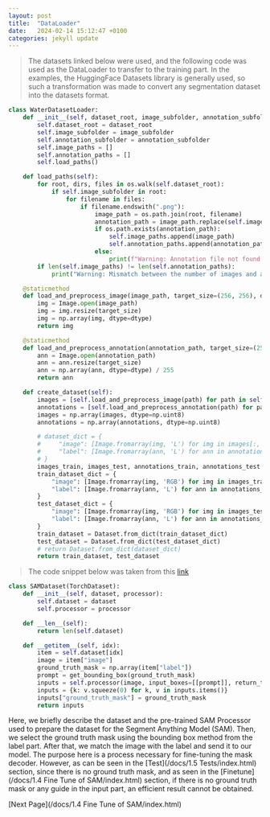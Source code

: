```yaml
---
layout: post
title:  "DataLoader"
date:   2024-02-14 15:12:47 +0100
categories: jekyll update
---
```




>The datasets linked below were used, and the following code was used as the DataLoader to transfer to the training part.
In the examples, the HuggingFace Datasets library is generally used, so such a transformation was made to convert any segmentation dataset into the datasets format.


```python
class WaterDatasetLoader:
    def __init__(self, dataset_root, image_subfolder, annotation_subfolder):
        self.dataset_root = dataset_root
        self.image_subfolder = image_subfolder
        self.annotation_subfolder = annotation_subfolder
        self.image_paths = []
        self.annotation_paths = []
        self.load_paths()

    def load_paths(self):
        for root, dirs, files in os.walk(self.dataset_root):
            if self.image_subfolder in root:
                for filename in files:
                    if filename.endswith(".png"):
                        image_path = os.path.join(root, filename)
                        annotation_path = image_path.replace(self.image_subfolder, self.annotation_subfolder).replace(".png", ".png")
                        if os.path.exists(annotation_path):
                            self.image_paths.append(image_path)
                            self.annotation_paths.append(annotation_path)
                        else:
                            print(f"Warning: Annotation file not found for image {image_path}")
        if len(self.image_paths) != len(self.annotation_paths):
            print("Warning: Mismatch between the number of images and annotations.")

    @staticmethod
    def load_and_preprocess_image(image_path, target_size=(256, 256), dtype=np.uint8):
        img = Image.open(image_path)
        img = img.resize(target_size)
        img = np.array(img, dtype=dtype)
        return img

    @staticmethod
    def load_and_preprocess_annotation(annotation_path, target_size=(256, 256), dtype=np.uint8):
        ann = Image.open(annotation_path)
        ann = ann.resize(target_size)
        ann = np.array(ann, dtype=dtype) / 255
        return ann

    def create_dataset(self):
        images = [self.load_and_preprocess_image(path) for path in self.image_paths]
        annotations = [self.load_and_preprocess_annotation(path) for path in self.annotation_paths]
        images = np.array(images, dtype=np.uint8)
        annotations = np.array(annotations, dtype=np.uint8)

        # dataset_dict = {
        #     "image": [Image.fromarray(img, 'L') for img in images[:, :, :, 0]],
        #     "label": [Image.fromarray(ann, 'L') for ann in annotations[:, :, :, 0]],
        # }  
        images_train, images_test, annotations_train, annotations_test = train_test_split(images, annotations, test_size=0.2, random_state=42)
        train_dataset_dict = { 
            "image": [Image.fromarray(img, 'RGB') for img in images_train],
            "label": [Image.fromarray(ann, 'L') for ann in annotations_train[:, :, :, 0]],
        }
        test_dataset_dict = {
            "image": [Image.fromarray(img, 'RGB') for img in images_test],
            "label": [Image.fromarray(ann, 'L') for ann in annotations_test[:, :, :, 0]],
        }
        train_dataset = Dataset.from_dict(train_dataset_dict)
        test_dataset = Dataset.from_dict(test_dataset_dict)
        # return Dataset.from_dict(dataset_dict)
        return train_dataset, test_dataset

```




>The code snippet below was taken from this [link](https://github.com/NielsRogge/Transformers-Tutorials/blob/master/SAM/Fine_tune_SAM_(segment_anything)_on_a_custom_dataset.ipynb)

```python
class SAMDataset(TorchDataset):
    def __init__(self, dataset, processor):
        self.dataset = dataset
        self.processor = processor

    def __len__(self):
        return len(self.dataset)

    def __getitem__(self, idx):
        item = self.dataset[idx]
        image = item["image"]
        ground_truth_mask = np.array(item["label"])
        prompt = get_bounding_box(ground_truth_mask)
        inputs = self.processor(image, input_boxes=[[prompt]], return_tensors="pt")
        inputs = {k: v.squeeze(0) for k, v in inputs.items()}
        inputs["ground_truth_mask"] = ground_truth_mask
        return inputs

```
Here, we briefly describe the dataset and the pre-trained SAM Processor used to prepare the dataset for the Segment Anything Model (SAM). Then, we select the ground truth mask using the bounding box method from the label part. After that, we match the image with the label and send it to our model. The purpose here is a process necessary for fine-tuning the mask decoder. However, as can be seen in the [Test](/docs/1.5 Tests/index.html) section, since there is no ground truth mask, and as seen in the [Finetune](/docs/1.4  Fine Tune of SAM/index.html) section, if there is no ground truth mask or any guide in the input part, an efficient result cannot be obtained.

[Next Page](/docs/1.4  Fine Tune of SAM/index.html)